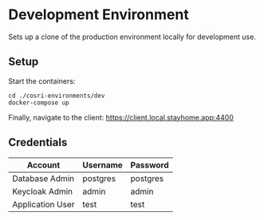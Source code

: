 # Development Environment

Sets up a clone of the production environment locally for development use.


## Setup

Start the containers:

```
cd ./cosri-environments/dev
docker-compose up
```

Finally, navigate to the client: https://client.local.stayhome.app:4400


## Credentials

| Account          | Username | Password |
| ---------------- | -------- | -------- |
| Database Admin   | postgres | postgres |
| Keycloak Admin   | admin    | admin    |
| Application User | test     | test     |
